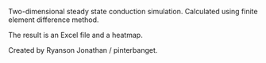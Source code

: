 Two-dimensional steady state conduction simulation.
Calculated using finite element difference method.

The result is an Excel file and a heatmap.

Created by Ryanson Jonathan / pinterbanget.
